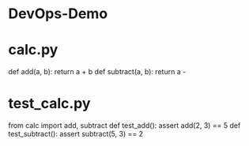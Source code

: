 # DevOps-Demo
# calc.py
def add(a, b):
return a + b
def subtract(a, b):
return a - 

# test_calc.py
from calc import add, subtract
def test_add():
assert add(2, 3) == 5
def test_subtract():
assert subtract(5, 3) == 2
